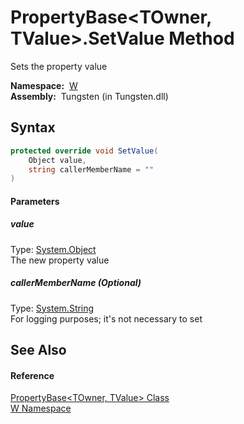 PropertyBase&lt;TOwner, TValue>.SetValue Method
===============================================
  Sets the property value

  **Namespace:**  [W][1]  
  **Assembly:**  Tungsten (in Tungsten.dll)

Syntax
------

```csharp
protected override void SetValue(
	Object value,
	string callerMemberName = ""
)
```

#### Parameters

##### *value*
Type: [System.Object][2]  
The new property value

##### *callerMemberName* (Optional)
Type: [System.String][3]  
For logging purposes; it's not necessary to set


See Also
--------

#### Reference
[PropertyBase&lt;TOwner, TValue> Class][4]  
[W Namespace][1]  

[1]: ../README.md
[2]: http://msdn.microsoft.com/en-us/library/e5kfa45b
[3]: http://msdn.microsoft.com/en-us/library/s1wwdcbf
[4]: README.md
[5]: ../../_icons/Help.png